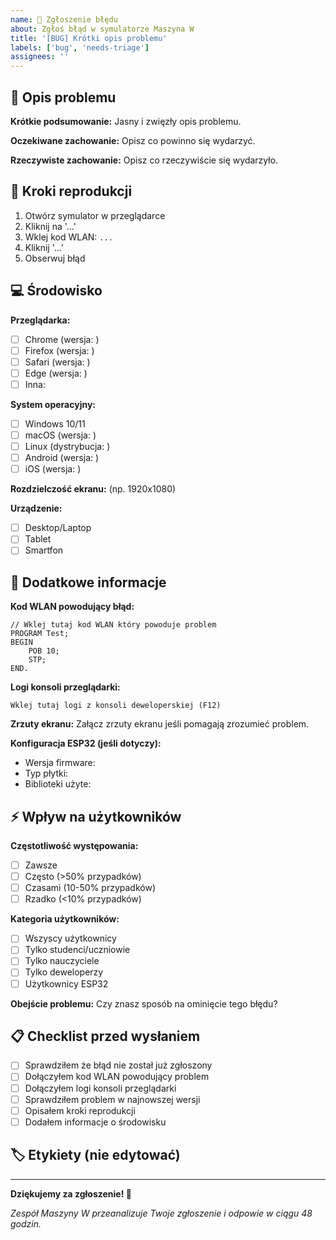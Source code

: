 ```yaml
---
name: 🐛 Zgłoszenie błędu
about: Zgłoś błąd w symulatorze Maszyna W
title: '[BUG] Krótki opis problemu'
labels: ['bug', 'needs-triage']
assignees: ''
---
```


## 🐛 Opis problemu

**Krótkie podsumowanie:**
Jasny i zwięzły opis problemu.

**Oczekiwane zachowanie:**
Opisz co powinno się wydarzyć.

**Rzeczywiste zachowanie:**
Opisz co rzeczywiście się wydarzyło.

## 🔄 Kroki reprodukcji

1. Otwórz symulator w przeglądarce
2. Kliknij na '...'
3. Wklej kod WLAN: `...`
4. Kliknij '...'
5. Obserwuj błąd

## 💻 Środowisko

**Przeglądarka:**
- [ ] Chrome (wersja: )
- [ ] Firefox (wersja: )
- [ ] Safari (wersja: )
- [ ] Edge (wersja: )
- [ ] Inna: 

**System operacyjny:**
- [ ] Windows 10/11
- [ ] macOS (wersja: )
- [ ] Linux (dystrybucja: )
- [ ] Android (wersja: )
- [ ] iOS (wersja: )

**Rozdzielczość ekranu:** (np. 1920x1080)

**Urządzenie:**
- [ ] Desktop/Laptop
- [ ] Tablet
- [ ] Smartfon

## 📱 Dodatkowe informacje

**Kod WLAN powodujący błąd:**
```wlan
// Wklej tutaj kod WLAN który powoduje problem
PROGRAM Test;
BEGIN
    POB 10;
    STP;
END.
```

**Logi konsoli przeglądarki:**
```
Wklej tutaj logi z konsoli deweloperskiej (F12)
```

**Zrzuty ekranu:**
Załącz zrzuty ekranu jeśli pomagają zrozumieć problem.

**Konfiguracja ESP32 (jeśli dotyczy):**
- Wersja firmware: 
- Typ płytki: 
- Biblioteki użyte: 

## ⚡ Wpływ na użytkowników

**Częstotliwość występowania:**
- [ ] Zawsze
- [ ] Często (>50% przypadków)  
- [ ] Czasami (10-50% przypadków)
- [ ] Rzadko (<10% przypadków)

**Kategoria użytkowników:**
- [ ] Wszyscy użytkownicy
- [ ] Tylko studenci/uczniowie
- [ ] Tylko nauczyciele
- [ ] Tylko deweloperzy
- [ ] Użytkownicy ESP32

**Obejście problemu:**
Czy znasz sposób na ominięcie tego błędu?

## 📋 Checklist przed wysłaniem

- [ ] Sprawdziłem że błąd nie został już zgłoszony
- [ ] Dołączyłem kod WLAN powodujący problem
- [ ] Dołączyłem logi konsoli przeglądarki
- [ ] Sprawdziłem problem w najnowszej wersji
- [ ] Opisałem kroki reprodukcji
- [ ] Dodałem informacje o środowisku

## 🏷️ Etykiety (nie edytować)

<!-- Maintainerzy uzupełnią odpowiednie etykiety -->
<!-- Możliwe etykiety: bug, enhancement, documentation, help-wanted, good-first-issue -->

---

**Dziękujemy za zgłoszenie! 🙏**

*Zespół Maszyny W przeanalizuje Twoje zgłoszenie i odpowie w ciągu 48 godzin.*